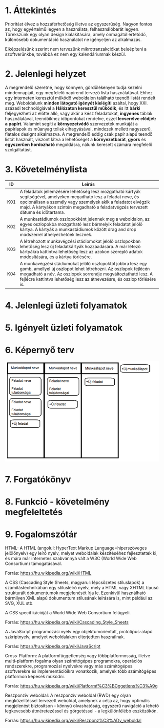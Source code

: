1\. Áttekintés
==============
Prioritást élvez a hozzáférhetőség illetve az egyszerűség. Nagyon fontos az, hogy egyértelmű legyen a használata, felhasználóbarát legyen.
Törekszünk egy olyan design kialakítására, amely önmagától értetődő, különösebb dokumentáció használatot ne igényeljen az alkalmazás.

Elképzelésünk szerint nem tervezünk mikrotranzakciókat beleépíteni a szoftverünkbe, továbbá ez nem egy kalendáriumnak készül.

2\. Jelenlegi helyzet
=====================
A megrendelő szeretné, hogy könnyen, gördülékenyen tudja kezelni mindennapjait, egy megfelelő napirend tervező lista használatával. Ehhez egy interneten keresztül működő weboldalon található teendő listát rendelt meg.
Weboldalunk **minden látogató igényét kielégíti** azáltal, hogy XXI. századi technológiával a **Hálózaton keresztül működik**, és itt **bárki** feljegyezheti az előtte álló, vagy akár a kész feladatokat, **ingyenes** táblák használatával, teendőikhez időpontokat rendelve, ezzel **lecserélve elődjét: a papírt**. Valamint segíti a **környezetvédő** szervezetek munkáját a papírlapok és műanyag tollak elhagyásával, mindezek mellett nagyszerű, fiatalos designt alkalmazva.
A megrendelő eddig csak papír alapú teendő listát használt, viszont látva a lehetőséget a **környezetbarát**, **gyors** és **egyszerűen hordozható** megoldásra, nálunk keresett számára megfelelő szolgáltatást.

3\. Követelménylista
====================

| ID | Leírás |
|----| ------ |
|K01| A feladatok jellemzésére lehetőség lesz mozgatható kártyák segítségével, amelyeken megadható lesz a feladat neve, és opcionálisan a személy vagy személyek akik a feladatot elvégzik majd. A kártyákon szintén megadható a feladatvégzés tervezett dátuma és időtartama.|
|K02| A munkastádiumok oszlopokként jelennek meg a weboldalon, az egyes oszlopokba mozgatható lesz bármelyik feladatot jelölő kártya. A kártyák a munkastádiumok között drag and drop módszerrel áthelyezhetőek lesznek. |
|K03| A létrehozott munkavégzési stádiomokat jelölő oszlopokban lehetőség lesz új feladatkártyák hozzáadására. A már létező kártyákra kattintva lehetőség lesz az azokon szereplő adatok módosítására, és a kártya törlésére.|
|K04| A munkavégzési stádiumokat jelölő oszlopoktól jobbra lesz egy gomb, amellyel új oszlopot lehet létrehozni. Az oszlopok fejlécén megadható a név. Az oszlopok sorrendje megváltoztatható lesz. A fejlécre kattintva lehetőség lesz az átnevezésre, és oszlop törlésére is.|
   

4\. Jelenlegi üzleti folyamatok
===============================
   

   
5\. Igényelt üzleti folyamatok
==============================
   

6\. Képernyő terv
=================
![ Képernyőterv kép betöltése sikertelen](./kepernyoterv.png)

7\. Forgatókönyv
================


8\. Funkció - követelmény megfeleltetés
=======================================

   
9\.  Fogalomszótár
===============


HTML: A HTML (angolul: HyperText Markup Language=hiperszöveges jelölőnyelv) egy leíró nyelv, melyet weboldalak készítéséhez fejlesztettek ki, és mára már internetes szabvánnyá vált a W3C (World Wide Web Consortium) támogatásával.

Forrás: https://hu.wikipedia.org/wiki/HTML

A CSS (Cascading Style Sheets, magyarul: lépcsőzetes stíluslapok) a számítástechnikában egy stílusleíró nyelv, mely a HTML vagy XHTML típusú strukturált dokumentumok megjelenését írja le. Ezenkívül használható bármilyen XML alapú dokumentum stílusának leírására is, mint például az SVG, XUL stb.

A CSS specifikációját a World Wide Web Consortium felügyeli.

Forrás: https://hu.wikipedia.org/wiki/Cascading_Style_Sheets

A JavaScript programozási nyelv egy objektumorientált, prototípus-alapú szkriptnyelv, amelyet weboldalakon elterjedten használnak.

Forrás: https://hu.wikipedia.org/wiki/JavaScript

Cross-Platform: A platformfüggetlenség vagy többplatformosság, illetve multi-platform fogalma olyan számítógépes programokra, operációs rendszerekre, programozási nyelvekre vagy más számítógépes szoftverekre és implementációikra vonatkozik, amelyek több számítógépes platformon képesek működni.

Forrás: https://hu.wikipedia.org/wiki/Platformf%C3%BCggetlens%C3%A9g

Reszponzív weboldal: A reszponzív weboldal (RWD) egy olyan megközelítéssel tervezett weboldal, amelynek a célja az, hogy optimális megjelenést biztosítson - könnyű olvashatóság, egyszerű navigáció a lehető legkevesebb átméretezéssel és görgetéssel - a legkülönfélébb eszközökön.

Forrás: https://hu.wikipedia.org/wiki/Reszponz%C3%ADv_weboldal
